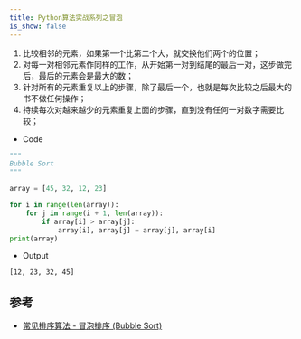```yaml
---
title: Python算法实战系列之冒泡
is_show: false
---
```


1. 比较相邻的元素，如果第一个比第二个大，就交换他们两个的位置；
2. 对每一对相邻元素作同样的工作，从开始第一对到结尾的最后一对，这步做完后，最后的元素会是最大的数；
3. 针对所有的元素重复以上的步骤，除了最后一个，也就是每次比较之后最大的书不做任何操作；
4. 持续每次对越来越少的元素重复上面的步骤，直到没有任何一对数字需要比较；

- Code

```python
"""
Bubble Sort
"""

array = [45, 32, 12, 23]

for i in range(len(array)):
    for j in range(i + 1, len(array)):
        if array[i] > array[j]:
            array[i], array[j] = array[j], array[i]
print(array)
```

- Output

```
[12, 23, 32, 45]
```

## 参考

- [常见排序算法 - 冒泡排序 (Bubble Sort)](http://bubkoo.com/2014/01/12/sort-algorithm/bubble-sort/)
